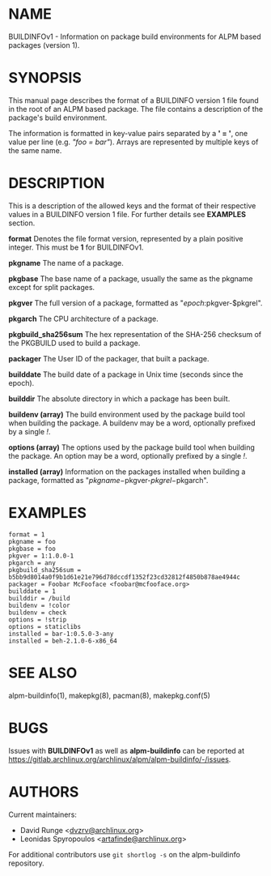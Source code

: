 <!--
SPDX-FileCopyrightText: 2023 David Runge <dvzrv@archlinux.org>
SPDX-License-Identifier: GFDL-1.3-or-later
-->

# NAME

BUILDINFOv1 - Information on package build environments for ALPM based packages (version 1).

# SYNOPSIS

This manual page describes the format of a BUILDINFO version 1 file found in the root of an ALPM based package.
The file contains a description of the package's build environment.

The information is formatted in key-value pairs separated by a **' = '**, one value per line (e.g. *"foo = bar"*).
Arrays are represented by multiple keys of the same name.

# DESCRIPTION

This is a description of the allowed keys and the format of their respective values in a BUILDINFO version 1 file.
For further details see **EXAMPLES** section.

**format** Denotes the file format version, represented by a plain positive integer. This must be **1** for BUILDINFOv1.

**pkgname** The name of a package.

**pkgbase** The base name of a package, usually the same as the pkgname except for split packages.

**pkgver** The full version of a package, formatted as "$epoch:$pkgver-$pkgrel".

**pkgarch** The CPU architecture of a package.

**pkgbuild_sha256sum** The hex representation of the SHA-256 checksum of the PKGBUILD used to build a package.

**packager** The User ID of the packager, that built a package.

**builddate** The build date of a package in Unix time (seconds since the epoch).

**builddir** The absolute directory in which a package has been built.

**buildenv (array)** The build environment used by the package build tool when building the package. A buildenv may be a word, optionally prefixed by a single *!*.

**options (array)** The options used by the package build tool when building the package. An option may be a word, optionally prefixed by a single *!*.

**installed (array)** Information on the packages installed when building a package, formatted as "$pkgname-$pkgver-$pkgrel-$pkgarch".

# EXAMPLES

```
format = 1
pkgname = foo
pkgbase = foo
pkgver = 1:1.0.0-1
pkgarch = any
pkgbuild_sha256sum = b5bb9d8014a0f9b1d61e21e796d78dccdf1352f23cd32812f4850b878ae4944c
packager = Foobar McFooface <foobar@mcfooface.org>
builddate = 1
builddir = /build
buildenv = !color
buildenv = check
options = !strip
options = staticlibs
installed = bar-1:0.5.0-3-any
installed = beh-2.1.0-6-x86_64
```

# SEE ALSO

alpm-buildinfo(1), makepkg(8), pacman(8), makepkg.conf(5)

# BUGS

Issues with **BUILDINFOv1** as well as **alpm-buildinfo** can be reported at https://gitlab.archlinux.org/archlinux/alpm/alpm-buildinfo/-/issues.

# AUTHORS

Current maintainers:

- David Runge \<dvzrv@archlinux.org\>
- Leonidas Spyropoulos \<artafinde@archlinux.org\>

For additional contributors use `git shortlog -s` on the alpm-buildinfo repository.
